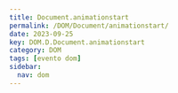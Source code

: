 ```yaml
---
title: Document.animationstart
permalink: /DOM/Document/animationstart/
date: 2023-09-25
key: DOM.D.Document.animationstart
category: DOM
tags: [evento dom]
sidebar:
  nav: dom
---
```

